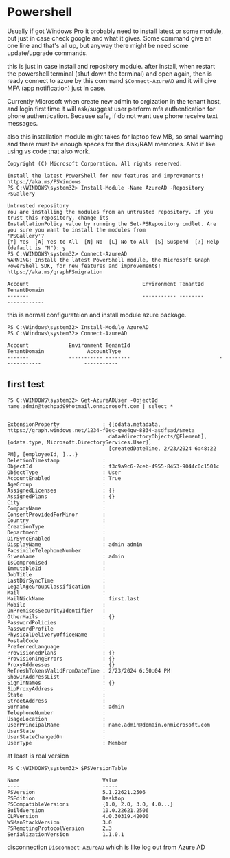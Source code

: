 # Powershell

Usually if got Windows Pro it probably need to install latest or some module, but just in case check google and what it gives. Some command give an one line and that's all up, but anyway there might be need some update/upgrade commands.

this is just in case install and repository module. after install, when restart the powershell terminal (shut down the terminal) and open again, then is ready connect to azure by this command `$Connect-AzureAD` and it will give MFA (app notification) just in case.

Currently Microsoft when create new admin to orgization in the tenant host, and login first time it will ask/suggest user perform mfa authentication for phone authentication. Because safe, if do not want use phone receive text messages.

also this installation module might takes for laptop few MB, so small warning and there must be enough spaces for the disk/RAM memories. ANd if like using vs code that also work.

```
Copyright (C) Microsoft Corporation. All rights reserved.

Install the latest PowerShell for new features and improvements! https://aka.ms/PSWindows
PS C:\WINDOWS\system32> Install-Module -Name AzureAD -Repository PSGallery

Untrusted repository
You are installing the modules from an untrusted repository. If you trust this repository, change its
InstallationPolicy value by running the Set-PSRepository cmdlet. Are you sure you want to install the modules from
'PSGallery'?
[Y] Yes  [A] Yes to All  [N] No  [L] No to All  [S] Suspend  [?] Help (default is "N"): y
PS C:\WINDOWS\system32> Connect-AzureAD
WARNING: Install the latest PowerShell module, the Microsoft Graph PowerShell SDK, for new features and improvements!
https://aka.ms/graphPSmigration

Account                                     Environment TenantId                             TenantDomain
-------                                     ----------- --------                             ------------
```

this is normal configurateion and install module azure package.
```
PS C:\Windows\system32> Install-Module AzureAD 
PS C:\Windows\system32> Connect-AzureAD

Account             Environment TenantId                             TenantDomain              AccountType
-------             ----------- --------                             ------------              -----------
```

## first test

```
PS C:\WINDOWS\system32> Get-AzureADUser -ObjectId name.admin@techpad99hotmail.onmicrosoft.com | select *


ExtensionProperty              : {[odata.metadata, https://graph.windows.net/1234-f0ec-qwe4qw-8834-asdfsad/$meta
                                 data#directoryObjects/@Element], [odata.type, Microsoft.DirectoryServices.User],
                                 [createdDateTime, 2/23/2024 6:48:22 PM], [employeeId, ]...}
DeletionTimestamp              :
ObjectId                       : f3c9a9c6-2ceb-4955-8453-9044c0c1501c
ObjectType                     : User
AccountEnabled                 : True
AgeGroup                       :
AssignedLicenses               : {}
AssignedPlans                  : {}
City                           :
CompanyName                    :
ConsentProvidedForMinor        :
Country                        :
CreationType                   :
Department                     :
DirSyncEnabled                 :
DisplayName                    : admin admin
FacsimileTelephoneNumber       :
GivenName                      : admin
IsCompromised                  :
ImmutableId                    :
JobTitle                       :
LastDirSyncTime                :
LegalAgeGroupClassification    :
Mail                           :
MailNickName                   : first.last
Mobile                         :
OnPremisesSecurityIdentifier   :
OtherMails                     : {}
PasswordPolicies               :
PasswordProfile                :
PhysicalDeliveryOfficeName     :
PostalCode                     :
PreferredLanguage              :
ProvisionedPlans               : {}
ProvisioningErrors             : {}
ProxyAddresses                 : {}
RefreshTokensValidFromDateTime : 2/23/2024 6:50:04 PM
ShowInAddressList              :
SignInNames                    : {}
SipProxyAddress                :
State                          :
StreetAddress                  :
Surname                        : admin
TelephoneNumber                :
UsageLocation                  :
UserPrincipalName              : name.admin@domain.onmicrosoft.com
UserState                      :
UserStateChangedOn             :
UserType                       : Member

```

at least is real version 
```
PS C:\WINDOWS\system32> $PSVersionTable

Name                           Value
----                           -----
PSVersion                      5.1.22621.2506
PSEdition                      Desktop
PSCompatibleVersions           {1.0, 2.0, 3.0, 4.0...}
BuildVersion                   10.0.22621.2506
CLRVersion                     4.0.30319.42000
WSManStackVersion              3.0
PSRemotingProtocolVersion      2.3
SerializationVersion           1.1.0.1
```
disconnection `Disconnect-AzureAD` which is like log out from Azure AD






